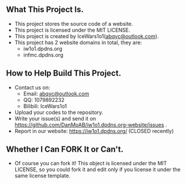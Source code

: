 ## What This Project Is.
- This project stores the source code of a website. 
- This project is licensed under the MIT LICENSE.
- This project is created by IceWars1o1(abqyc@outlook.com).
- This project has 2 website domains in total, they are:
    - iw1o1.dpdns.org
    - infmc.dpdns.org
## How to Help Build This Project.
- Contact us on:
	- Email: abqyc@outlook.com
	- QQ: 1079892232
	- Bilibili: IceWars1o1
- Upload your codes to the repository.
- Write your issue(s) and send it on https://github.com/DanMoAB/iw1o1.dpdns.org-website/issues .
- Report in our website: https://iw1o1.dpdns.org/ (CLOSED recently)
## Whether I Can FORK It or Can't.
- Of course you can fork it! This object is licensed under the MIT LICENSE, so you could fork it and edit only if you license it under the same license template. 
